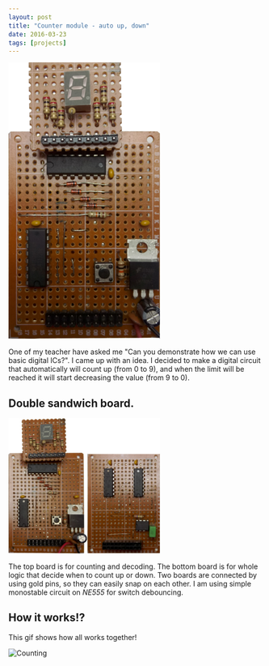 ```yaml
---
layout: post
title: "Counter module - auto up, down"
date: 2016-03-23
tags: [projects]
---
```

![Main picture](/images/counter/main_low.png)

One of my teacher have asked me "Can you demonstrate how we can use basic digital ICs?". I came up with an idea. I decided to make a digital circuit that automatically will count up (from 0 to 9), and when the limit will be reached it will start decreasing the value (from 9 to 0).

## Double sandwich board.
![Dual board](/images/counter/dual_board_low.png)

The top board is for counting and decoding. The bottom board is for whole logic that decide when to count up or down. Two boards are connected by using gold pins, so they can easily snap on each other.
I am using simple monostable circuit on _NE555_ for switch debouncing.

## How it works!?
This gif shows how all works together!

![Counting](/images/counter/counting.gif)
